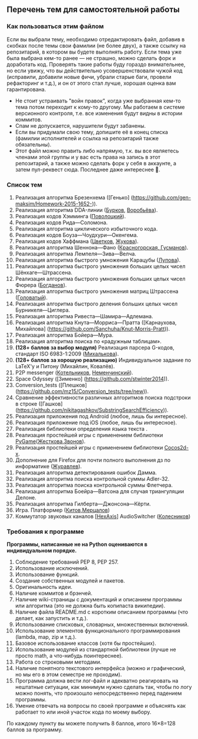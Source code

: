 ## Перечень тем для самостоятельной работы

### Как пользоваться этим файлом

Если вы выбрали тему, необходимо отредактировать файл, добавив в скобках после темы свои фамилии (не более двух), а также ссылку на репозитарий, в котором вы будете выполнять работу. Если тема уже была выбрана кем-то ранее — не страшно, можно сделать форк и доработать код. Проверять такие работы буду гораздо внимательнее, но если увижу, что вы действительно усовершенствовали чужой код (исправили, добавили новые фичи, убрали старые баги, провели рефакторинг и т.д.), и он от этого стал лучше, хорошая оценка вам гарантирована.
* Не стоит устраивать "войн правок", когда уже выбранная кем-то тема потом переходит к кому-то другому. Мы работаем в системе версионного контроля, т.е. все изменения будут видны в истории коммитов.
* Спам не допускается, нарушители будут забанены.
* Если вы придумали свою тему, допишите её в конец списка (фамилии исполнителей и ссылка на репозитарий также обязательны).
* Этот файл можно править либо напрямую, т.к. вы все являетесь членами этой группы и у вас есть права на запись в этот репозитарий, а также можно сделать форк у себя в аккаунте, а затем пул-реквест сюда. Последнее даже интереснее :grimacing:.
 
### Список тем

1. Реализация алгоритма Брезенхема ([Генько] (https://github.com/gen-maksim/Homework-2015-1652-)).
2. Реализация алгоритма DDA-линии ([Бурков](https://github.com/become-iron/diff-python-scripts/tree/master/dda), [Воробьёва](https://github.com/LinaVorob/DDA--lines)).
3. Реализация кодов Хэмминга ([Поволоцкий](https://github.com/yaranik)).
4. Реализация кодов Рида—Соломона.
5. Реализация алгоритма циклического избыточного кода. 
6. Реализация кодов Боуза—Чоудхури—Окенгема.
7. Реализация кодов Хаффмана ([Цветков](https://github.com/Petr-tsvetkov31), [Жукова](https://github.com/Oksana-Zhykova)).
8. Реализация алгоритма Шеннона—Фано ([Красногорская, Гусманов](https://github.com/gdaniela2009/Repository-name)).
9. Реализация алгоритма Лемпеля—Зива—Велча.
10. Реализация алгоритма быстрого умножения Карацубы ([Лупова](https://github.com/cat-lucy)).
11. Реализация алгоритма быстрого умножения больших целых чисел Шёнхаге—Штрассена.
12. Реализация алгоритма быстрого умножения больших целых чисел Фюрера ([Богданов](https://github.com/NenetsOccupation/furer_algorithm)).
13. Реализация алгоритма быстрого умножения матриц Штрассена ([Головатый](https://github.com/golovatyi/Task-1-sem)).
14. Реализация алгоритма быстрого деления больших целых чисел Бурникеля—Циглера.
15. Реализация алгоритма Ривеста—Шамира—Адлемана.
16. Реализация алгоритма Кнута—Морриса—Пратта ([Карнаухова, Михайлова] (https://github.com/Sanchuha/Knut-Morris-Pratt)).
17. Реализация алгоритма Бойера—Мура.
18. Реализация алгоритма поиска по «радужным таблицам».
19. **(128+ баллов за выбор модуля)** Реализация парсера G-кодов, стандарт ISO 6983-1:2009 ([Михалькова](https://github.com/lectorvin/gcode)).
20. **(128+ баллов за хорошую реализацию)** Индивидуальное задание по LaTeX'у и Питону (Михайлин, Ковалёв).
21. P2P messenger ([Котельников](https://github.com/kotelnikov-itmo), [Неменчинский](https://github.com/ivanguy)).
22. Space Odyssey ([Зименко] (https://github.com/stwinter2014)).
23. Conversion_tests ([Плешков] (https://github.com/mz15/Conversion_tests/tree/new)).
24. Сравнение эффективности различных алгоритмов поиска подстроки в строке ([Гашков] (https://github.com/nikitagashkov/SubstringSearchEfficiency)).
25. Реализация приложения под Android (любое, лишь бы интересное).
26. Реализация приложение под iOS (любое, лишь бы интересное).
27. Реализация библиотеки определения языка текста .
28. Реализация простейшей игры с применением библиотеки [PyGame](http://pygame.org/)([Жесткова](https://github.com/AnnaZhestkova),[Звонов](https://github.com/Georgiiagon)).
29. Реализация простейшей игры с применением библиотеки [Cocos2d-x](http://www.cocos2d-x.org/).
30. Дополнение для Firefox для почти полного выполнения дз по информатике ([Журавлев](https://github.com/ivanszhuravlev/progbasics_hometask)).
31. Реализация алгоритма детектирования ошибок Дамма.
32. Реализация алгоритма поиска контрольной суммы Adler-32.
33. Реализация алгоритма поиска контрольной суммы Флетчера.
34. Реализация алгоритма Боейра—Ватсона для случая триангуляции Делоне.
35. Реализация алгоритма Гилберта—Джонсона—Кёрти.
36. Игра. Платформер ([Китов,Мерцалов](https://github.com/Forsenlol/Platformer))
37. Коммутатор звуковых каналов [[HexAxis](http://hexaxis.ru)] AudioSwitcher ([Колесников](https://github.com/Crusherk14/HexAxis-AudioSwitcher))

### Требования к программе

**Программы, написанные не на Python оцениваются в индивидуальном порядке.**

1. Соблюдение требований PEP 8, PEP 257.
2. Использование исключений.
3. Использование функций.
4. Создание собственных модулей и пакетов.
5. Оригинальность идеи.
6. Наличие коммитов и брэнчей.
7. Наличие wiki-страницы с документаций и описанием программы или алгоритма (это не должна быть копипаста википедии).
8. Наличие файла README.md с коротким описанием программы (что делает, как запустить и т.д.).
9. Использование списковых, словарных, множественных включений.
10. Использование элементов функционального программирования (lambda, map, zip и т.д.).
11. Базовое использование классов (хотя бы простейших).
12. Использование модулей из стандартной библиотеки (лучше не просто math, а что-нибудь поинтереснее).
13. Работа со строковыми методами.
14. Наличие понятного текстового интерфейса (можно и графический, но мы его в этом семестре не проходим).
15. Программа должна вести лог-файл и адекватно реагировать на нештатные ситуации, как минимум нужно сделать так, чтобы по логу можно понять, что произошло непосредственно перед падением программы.
16. Умение отвечать на вопросы по своей программе и объяснять как работает то или иной участок кода по моему выбору.

По каждому пункту вы можете получить 8 баллов, итого 16×8=128 баллов за программу.

